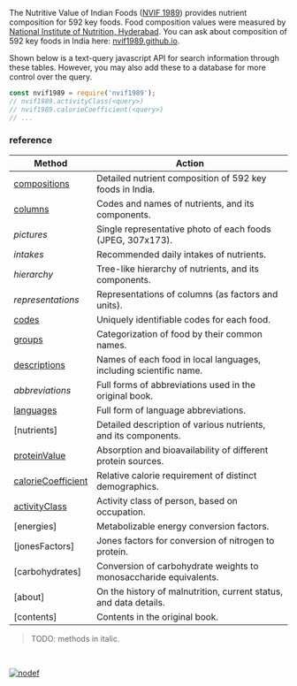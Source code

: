 The Nutritive Value of Indian Foods ([NVIF 1989]) provides nutrient composition for 592 key foods.
Food composition values were measured by [National Institute of Nutrition, Hyderabad]. You can ask about composition of 592 key foods in India here: [nvif1989.github.io].

Shown below is a text-query javascript API for search information through these tables. However, you may also add these to a database for more control over the query.

```javascript
const nvif1989 = require('nvif1989');
// nvif1989.activityClass(<query>)
// nvif1989.calorieCoefficient(<query>)
// ...
```

### reference

| Method                  | Action
|-------------------------|-------
| [compositions]          | Detailed nutrient composition of 592 key foods in India.
| [columns]               | Codes and names of nutrients, and its components.
| *pictures*              | Single representative photo of each foods (JPEG, 307x173).
| *intakes*               | Recommended daily intakes of nutrients.
| *hierarchy*             | Tree-like hierarchy of nutrients, and its components.
| *representations*       | Representations of columns (as factors and units).
| [codes]                 | Uniquely identifiable codes for each food.
| [groups]                | Categorization of food by their common names.
| [descriptions]          | Names of each food in local languages, including scientific name.
| *abbreviations*         | Full forms of abbreviations used in the original book.
| [languages]             | Full form of language abbreviations.
| [nutrients]             | Detailed description of various nutrients, and its components.
| [proteinValue]          | Absorption and bioavailability of different protein sources.
| [calorieCoefficient]    | Relative calorie requirement of distinct demographics.
| [activityClass]         | Activity class of person, based on occupation.
| [energies]              | Metabolizable energy conversion factors.
| [jonesFactors]          | Jones factors for conversion of nitrogen to protein.
| [carbohydrates]         | Conversion of carbohydrate weights to monosaccharide equivalents.
| [about]                 | On the history of malnutrition, current status, and data details.
| [contents]              | Contents in the original book.

> TODO: methods in italic.

<br>

[![nodef](https://i.imgur.com/mGVou5c.png)](https://nodef.github.io)

[activityClass]: https://www.npmjs.com/package/@nvif1989/activityclass
[calorieCoefficient]: https://www.npmjs.com/package/@nvif1989/caloriecoefficient
[codes]: https://www.npmjs.com/package/@nvif1989/codes
[columns]: https://www.npmjs.com/package/@nvif1989/columns
[compositions]: https://www.npmjs.com/package/@nvif1989/compositions
[descriptions]: https://www.npmjs.com/package/@nvif1989/descriptions
[groups]: https://www.npmjs.com/package/@nvif1989/groups
[languages]: https://www.npmjs.com/package/@nvif1989/languages
[proteinValue]: https://www.npmjs.com/package/@nvif1989/proteinvalue
[NVIF 1989]: https://www.icmr.nic.in/content/nutritive-value-indian-foods-nvif-c-gopalan-b-v-rama-sastri-sc-balasubramanian-revised
[nvif1989.github.io]: https://nvif1989.github.io
[National Institute of Nutrition, Hyderabad]: https://www.nin.res.in/
